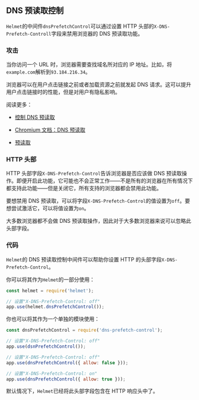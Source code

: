 ## DNS 预读取控制

`Helmet`的中间件`dnsPrefetchControl`可以通过设置 HTTP 头部的`X-DNS-Prefetch-Controll`字段来禁用浏览器的 DNS 预读取功能。

### 攻击

当你访问一个 URL 时，浏览器需要查找域名所对应的 IP 地址。比如，将`example.com`解析到`93.184.216.34`。

浏览器可以在用户点击链接之前或者加载资源之前就发起 DNS 请求。这可以提升用户点击链接时的性能，但是对用户有隐私影响。

阅读更多：

- [控制 DNS 预读取](https://developer.mozilla.org/zh-CN/docs/Controlling_DNS_prefetching)

- [Chromium 文档：DNS 预读取](https://dev.chromium.org/developers/design-documents/dns-prefetching)

- [预读取](https://www.keycdn.com/support/prefetching)

### HTTP 头部

HTTP 头部字段`X-DNS-Prefetch-Control`告诉浏览器是否应该做 DNS 预读取操作。即便开启此功能，它可能也不会正常工作——不是所有的浏览器在所有情况下都支持此功能——但是关闭它，所有支持的浏览器都会禁用此功能。

要想禁用 DNS 预读取，可以将字段`X-DNS-Prefetch-Control`的值设置为`off`。要想尝试激活它，可以将值设置为`on`。

大多数浏览器都不会做 DNS 预读取操作，因此对于大多数浏览器来说可以忽略此头部字段。

### 代码

`Helmet`的 DNS 预读取控制中间件可以帮助你设置 HTTP 的头部字段`X-DNS-Prefetch-Control`。

你可以将其作为`Helmet`的一部分使用：

```javascript
const helmet = require('helmet');

// 设置"X-DNS-Prefetch-Control: off"
app.use(helmet.dnsPrefetchControl());
```

你也可以将其作为一个单独的模块使用：

```javascript
const dnsPrefetchControl = require('dns-prefetch-control');

// 设置"X-DNS-Prefetch-Control: off"
app.use(dsnPrefetchControl());

// 设置"X-DNS-Prefetch-Control: off"
app.use(dnsPrefetchControl({ allow: false }));

// 设置"X-DNS-Prefetch-Control: on"
app.use(dnsPrefetchControl({ allow: true }));
```

默认情况下，`Helmet`已经将此头部字段包含在 HTTP 响应头中了。
